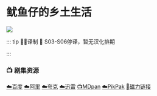 # 鱿鱼仔的乡土生活
![](/image/鱿鱼仔的乡土生活.jpg)

::: tip ✍🏻译制 
🦑 S03-S06停译，暂无汉化排期

:::

### 📺 剧集资源 <Badge type="warning" text="漫迪MDsub" />

[☁️百度](https://pan.baidu.com/s/1qjSJLvK_I5sz6IHnlJlt4g?pwd=jypy)  [☁️阿里](https://www.aliyundrive.com/s/KUuXXVosDjm)  [☁️夸克](https://pan.quark.cn/s/92e6ae518cc3)  [☁️迅雷](https://pan.xunlei.com/s/VNnhEAUWWBdJ1xlvGfVAShnEA1?pwd=9g3c#)  [📺MDpan](https://pan.mdsub.top/%E9%B1%BF%E9%B1%BC%E4%BB%94%E7%9A%84%E4%B9%A1%E5%9C%9F%E7%94%9F%E6%B4%BB)  [☁️PikPak](https://mypikpak.com/s/VNmWPMgIPp2tU0AMeCpmu5A5o1) [🧲磁力链接](magnet:?xt=urn:btih:15df78f23c358b4503054597c442ebef1e8229a4)